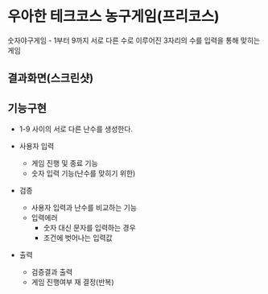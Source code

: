 # 우아한 테크코스 농구게임(프리코스)

숫자야구게임 - 1부터 9까지 서로 다른 수로 이루어진 3자리의 수를 입력을 통해 맞히는 게임

## 결과화면(스크린샷)

## 기능구현

- 1-9 사이의 서로 다른 난수를 생성한다.

- 사용자 입력
    - 게임 진행 및 종료 기능
    - 숫자 입력 기능(난수를 맞히기 위한)
    
- 검증
    - 사용자 입력과 난수를 비교하는 기능
    - 입력에러
        - 숫자 대신 문자를 입력하는 경우
        - 조건에 벗어나는 입력값
        
- 출력
    - 검증결과 출력
    - 게임 진행여부 재 결정(반복)  
    